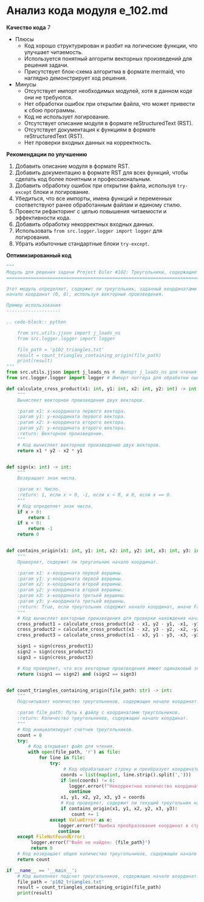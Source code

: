 # Анализ кода модуля e_102.md

**Качество кода**
7
- Плюсы
    - Код хорошо структурирован и разбит на логические функции, что улучшает читаемость.
    - Используется понятный алгоритм векторных произведений для решения задачи.
    - Присутствует блок-схема алгоритма в формате mermaid, что наглядно демонстрирует ход решения.
- Минусы
    - Отсутствует импорт необходимых модулей, хотя в данном коде они не требуются.
    - Нет обработки ошибок при открытии файла, что может привести к сбою программы.
    - Код не использует логирование.
    - Отсутствует описание модуля в формате reStructuredText (RST).
    - Отсутствует документация к функциям в формате reStructuredText (RST).
    - Нет проверки входных данных на корректность.

**Рекомендации по улучшению**

1. Добавить описание модуля в формате RST.
2. Добавить документацию в формате RST для всех функций, чтобы сделать код более понятным и профессиональным.
3. Добавить обработку ошибок при открытии файла, используя `try-except` блоки и логирование.
4. Убедиться, что все импорты, имена функций и переменных соответствуют ранее обработанным файлам и единому стилю.
5. Провести рефакторинг с целью повышения читаемости и эффективности кода.
6.  Добавить обработку некорректных входных данных.
7.  Использовать `from src.logger.logger import logger` для логирования.
8.  Убрать избыточные стандартные блоки `try-except`.

**Оптимизированный код**

```python
"""
Модуль для решения задачи Project Euler #102: Треугольники, содержащие начало координат.
=========================================================================================

Этот модуль определяет, содержит ли треугольник, заданный координатами своих вершин,
начало координат (0, 0), используя векторные произведения.

Пример использования
--------------------

.. code-block:: python

    from src.utils.jjson import j_loads_ns
    from src.logger.logger import logger

    file_path = 'p102_triangles.txt'
    result = count_triangles_containing_origin(file_path)
    print(result)
"""
from src.utils.jjson import j_loads_ns #  Импорт j_loads_ns для чтения файла, хотя в этом коде не используется
from src.logger.logger import logger # Импорт логгера для обработки ошибок

def calculate_cross_product(x1: int, y1: int, x2: int, y2: int) -> int:
    """
    Вычисляет векторное произведение двух векторов.

    :param x1: x-координата первого вектора.
    :param y1: y-координата первого вектора.
    :param x2: x-координата второго вектора.
    :param y2: y-координата второго вектора.
    :return: Векторное произведение.
    """
    # Код вычисляет векторное произведение двух векторов.
    return x1 * y2 - x2 * y1


def sign(x: int) -> int:
    """
    Возвращает знак числа.

    :param x: Число.
    :return: 1, если x > 0, -1, если x < 0, и 0, если x == 0.
    """
    # Код определяет знак числа.
    if x > 0:
        return 1
    if x < 0:
        return -1
    return 0


def contains_origin(x1: int, y1: int, x2: int, y2: int, x3: int, y3: int) -> bool:
    """
    Проверяет, содержит ли треугольник начало координат.

    :param x1: x-координата первой вершины.
    :param y1: y-координата первой вершины.
    :param x2: x-координата второй вершины.
    :param y2: y-координата второй вершины.
    :param x3: x-координата третьей вершины.
    :param y3: y-координата третьей вершины.
    :return: True, если треугольник содержит начало координат, иначе False.
    """
    # Код вычисляет векторные произведения для проверки нахождения начала координат внутри треугольника.
    cross_product1 = calculate_cross_product(x2 - x1, y2 - y1, -x1, -y1)
    cross_product2 = calculate_cross_product(x3 - x2, y3 - y2, -x2, -y2)
    cross_product3 = calculate_cross_product(x1 - x3, y1 - y3, -x3, -y3)

    sign1 = sign(cross_product1)
    sign2 = sign(cross_product2)
    sign3 = sign(cross_product3)

    # Код проверяет, что все векторные произведения имеют одинаковый знак.
    return (sign1 == sign2) and (sign2 == sign3)


def count_triangles_containing_origin(file_path: str) -> int:
    """
    Подсчитывает количество треугольников, содержащих начало координат.

    :param file_path: Путь к файлу с координатами треугольников.
    :return: Количество треугольников, содержащих начало координат.
    """
    # Код инициализирует счетчик треугольников.
    count = 0
    try:
        # Код открывает файл для чтения.
        with open(file_path, 'r') as file:
            for line in file:
                try:
                     # Код обрабатывает строку и преобразует координаты в целые числа.
                    coords = list(map(int, line.strip().split(',')))
                    if len(coords) != 6:
                       logger.error(f"Некорректное количество координат в строке: {line.strip()}")
                       continue
                    x1, y1, x2, y2, x3, y3 = coords
                    # Код проверяет, содержит ли текущий треугольник начало координат, и увеличивает счетчик при необходимости.
                    if contains_origin(x1, y1, x2, y2, x3, y3):
                        count += 1
                except ValueError as e:
                   logger.error(f"Ошибка преобразования координат в строке: {line.strip()} {e}")
                   continue
    except FileNotFoundError:
         logger.error(f"Файл не найден: {file_path}")
         return 0
    # Код возвращает общее количество треугольников, содержащих начало координат.
    return count

if __name__ == '__main__':
    # Код выполняет подсчет треугольников, содержащих начало координат.
    file_path = 'p102_triangles.txt'
    result = count_triangles_containing_origin(file_path)
    print(result)
```